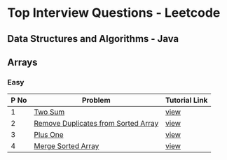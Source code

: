# Top Interview Questions - Leetcode

## Data Structures and Algorithms - Java

## Arrays

### Easy

| P No | Problem                                                                                                     | Tutorial Link                                                                                              |
| ---- | ----------------------------------------------------------------------------------------------------------- | ---------------------------------------------------------------------------------------------------------- |
| 1    | [ Two Sum ](https://leetcode.com/problems/two-sum/)                                                         | [ view ](https://www.geeksforgeeks.org/given-an-array-a-and-a-number-x-check-for-pair-in-a-with-sum-as-x/) |
| 2    | [ Remove Duplicates from Sorted Array ](https://leetcode.com/problems/remove-duplicates-from-sorted-array/) | [ view ](https://www.geeksforgeeks.org/remove-duplicates-sorted-array/)                                    |
| 3    | [ Plus One ](https://leetcode.com/problems/plus-one/)                                                       | [ view ](https://www.geeksforgeeks.org/adding-one-to-number-represented-as-array-of-digits/)               |
| 4    | [ Merge Sorted Array ](https://leetcode.com/problems/merge-sorted-array/)                                   | [ view ](https://leetcode.com/problems/merge-sorted-array/)                                                |

